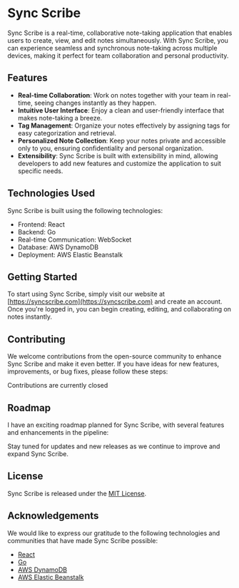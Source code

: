 # Sync Scribe

Sync Scribe is a real-time, collaborative note-taking application that enables users to create, view, and edit notes simultaneously. With Sync Scribe, you can experience seamless and synchronous note-taking across multiple devices, making it perfect for team collaboration and personal productivity.

## Features

- **Real-time Collaboration**: Work on notes together with your team in real-time, seeing changes instantly as they happen.
- **Intuitive User Interface**: Enjoy a clean and user-friendly interface that makes note-taking a breeze.
- **Tag Management**: Organize your notes effectively by assigning tags for easy categorization and retrieval.
- **Personalized Note Collection**: Keep your notes private and accessible only to you, ensuring confidentiality and personal organization.
- **Extensibility**: Sync Scribe is built with extensibility in mind, allowing developers to add new features and customize the application to suit specific needs.

## Technologies Used

Sync Scribe is built using the following technologies:

- Frontend: React
- Backend: Go
- Real-time Communication: WebSocket
- Database: AWS DynamoDB
- Deployment: AWS Elastic Beanstalk

## Getting Started

To start using Sync Scribe, simply visit our website at [https://syncscribe.com](https://syncscribe.com) and create an account. Once you're logged in, you can begin creating, editing, and collaborating on notes instantly.

## Contributing

We welcome contributions from the open-source community to enhance Sync Scribe and make it even better. If you have ideas for new features, improvements, or bug fixes, please follow these steps:

Contributions are currently closed

## Roadmap

I have an exciting roadmap planned for Sync Scribe, with several features and enhancements in the pipeline:

Stay tuned for updates and new releases as we continue to improve and expand Sync Scribe.

## License

Sync Scribe is released under the [MIT License](LICENSE).

## Acknowledgements

We would like to express our gratitude to the following technologies and communities that have made Sync Scribe possible:

- [React](https://reactjs.org/)
- [Go](https://golang.org/)
- [AWS DynamoDB](https://aws.amazon.com/dynamodb/)
- [AWS Elastic Beanstalk](https://aws.amazon.com/elasticbeanstalk/)